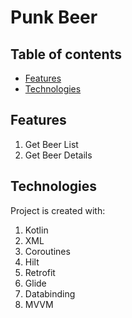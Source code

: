 # Punk Beer

## Table of contents
* [Features](#features)
* [Technologies](#technologies)


## Features <a name="features"></a>
1. Get Beer List
1. Get Beer Details


## Technologies <a name="technologies"></a>
Project is created with:
1. Kotlin
1. XML
1. Coroutines
1. Hilt
1. Retrofit
1. Glide
1. Databinding
1. MVVM
